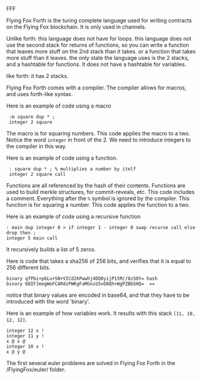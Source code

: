 FFF

Flying Fox Forth is the turing complete language used for writing contracts on the Flying Fox blockchain. It is only used in channels.

Unlike forth:
this language does not have for loops.
this language does not use the second stack for returns of functions, so you can write a function that leaves more stuff on the 2nd stack than it takes. or a function that takes more stuff than it leaves.
the only state the language uses is the 2 stacks, and a hashtable for functions. It does not have a hashtable for variables.

like forth:
it has 2 stacks.

Flying Fox Forth comes with a compiler. The compiler allows for macros, and uses forth-like syntax.

Here is an example of code using a macro

```
 :m square dup * ; 
 integer 2 square
```

The macro is for squaring numbers. This code applies the macro to a two. Notice the word `integer` in front of the 2. We need to introduce integers to the compiler in this way.

Here is an example of code using a function.

```
 : square dup * ; % multiplies a number by itelf
 integer 2 square call
```

Functions are all referenced by the hash of their contents. Functions are used to build merkle structures, for commit-reveals, etc. This code includes a comment. Everything after the `%` symbol is ignored by the compiler.
This function is for squaring a number. This code applies the function to a two.

Here is an example of code using a recursive function

```
: main dup integer 0 > if integer 1 - integer 0 swap recurse call else drop then ;
integer 5 main call
```

It recursively builds a list of 5 zeros.

Here is code that takes a sha256 of 256 bits, and verifies that it is equal to 256 different bits.

```
binary qfPbi+pbLu+SN+VICd2kPwwhj4DQ0yijP1tM//8zSOY= hash 
binary 6DIFJeegWoFCARdzPWKgFaMGniG5vD8Qh+WgPZBb5HQ=  ==
```

notice that binary values are encoded in base64, and that they have to be introduced with the word 'binary'.

Here is an example of how variables work. It results with this stack `[11, 10, 12, 12]`.

```
integer 12 x !
integer 11 y !
x @ x @
integer 10 x !
x @ y @
```

The first several euler problems are solved in Flying Fox Forth in the /FlyingFox/euler/ folder.